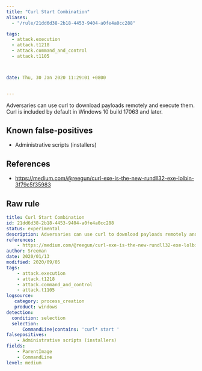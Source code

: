 ```yaml
---
title: "Curl Start Combination"
aliases:
  - "/rule/21dd6d38-2b18-4453-9404-a0fe4a0cc288"

tags:
  - attack.execution
  - attack.t1218
  - attack.command_and_control
  - attack.t1105



date: Thu, 30 Jan 2020 11:29:01 +0800


---
```


Adversaries can use curl to download payloads remotely and execute them. Curl is included by default in Windows 10 build 17063 and later.

<!--more-->


## Known false-positives

* Administrative scripts (installers)



## References

* https://medium.com/@reegun/curl-exe-is-the-new-rundll32-exe-lolbin-3f79c5f35983


## Raw rule
```yaml
title: Curl Start Combination
id: 21dd6d38-2b18-4453-9404-a0fe4a0cc288
status: experimental
description: Adversaries can use curl to download payloads remotely and execute them. Curl is included by default in Windows 10 build 17063 and later.
references: 
    - https://medium.com/@reegun/curl-exe-is-the-new-rundll32-exe-lolbin-3f79c5f35983
author: Sreeman
date: 2020/01/13
modified: 2020/09/05
tags:
    - attack.execution
    - attack.t1218
    - attack.command_and_control
    - attack.t1105    
logsource:
   category: process_creation
   product: windows
detection:
  condition: selection
  selection:
      CommandLine|contains: 'curl* start '
falsepositives:
    - Administrative scripts (installers)
fields:
    - ParentImage
    - CommandLine
level: medium

```

